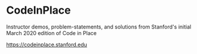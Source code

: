 
# CodeInPlace

Instructor demos, problem-statements, and solutions from Stanford's initial March 2020 edition of Code in Place 

https://codeinplace.stanford.edu

